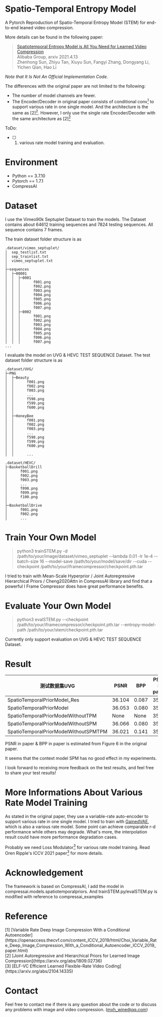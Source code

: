 # Spatio-Temporal Entropy Model

A Pytorch Reproduction of Spatio-Temporal Entropy Model (STEM) for end-to-end leaned video compression.

More details can be found in the following paper:

>[Spatiotemporal Entropy Model is All You Need for Learned Video Compression](https://arxiv.org/abs/2104.06083)  
>Alibaba Group, arxiv 2021.4.13  
>Zhenhong Sun, Zhiyu Tan, Xiuyu Sun, Fangyi Zhang, Dongyang Li, Yichen Qian, Hao Li

*Note that It Is Not An Official Implementation Code.*

The differences with the original paper are not limited to the following:
* The number of model channels are fewer.
* The Encoder/Decoder in original paper consists of conditional conv[<sup>1</sup>](#refer-anchor-1) to support various rate in one single model. And the architecture is the same 
as [2][<sup>2</sup>](#refer-anchor-2). However, I only use the single rate Encoder/Decoder with the same architecture as [2][<sup>2</sup>](#refer-anchor-2)

ToDo:
- [ ] 1. various rate model training and evaluation.

# Environment

* Python == 3.7.10
* Pytorch == 1.7.1
* CompressAI

# Dataset
I use the Vimeo90k Septuplet Dataset to train the models. The Dataset contains about 64612 training sequences and 7824 testing sequences. All sequence contains 7 frames.

The train dataset folder structure is as
```
.dataset/vimeo_septuplet/
│  sep_testlist.txt
│  sep_trainlist.txt
│  vimeo_septuplet.txt
│  
├─sequences
│  ├─00001
│  │  ├─0001
│  │  │      f001.png
│  │  │      f002.png
│  │  │      f003.png
│  │  │      f004.png
│  │  │      f005.png
│  │  │      f006.png
│  │  │      f007.png
│  │  ├─0002
│  │  │      f001.png
│  │  │      f002.png
│  │  │      f003.png
│  │  │      f004.png
│  │  │      f005.png
│  │  │      f006.png
│  │  │      f007.png
...
```

I evaluate the model on UVG & HEVC TEST SEQUENCE Dataset.
The test dataset folder structure is as
```
.dataset/UVG/
├─PNG
│  ├─Beauty
│  │      f001.png
│  │      f002.png
│  │      f003.png
│  │      ...
│  │      f598.png
│  │      f599.png
│  │      f600.png
│  │      
│  ├─HoneyBee
│  │      f001.png
│  │      f002.png
│  │      f003.png
│  │      ...
│  │      f598.png
│  │      f599.png
│  │      f600.png
│  │     
│  │      ...
```
```
.dataset/HEVC/
├─BasketballDrill
│      f001.png
│      f002.png
│      f003.png
│      ...
│      f098.png
│      f099.png
│      f100.png
│      
├─BasketballDrive
│      f001.png
│      f002.png
│      ...
```
# Train Your Own Model
>python3 trainSTEM.py -d /path/to/your/image/dataset/vimeo_septuplet --lambda 0.01 -lr 1e-4 --batch-size 16 --model-save /path/to/your/model/save/dir --cuda --checkpoint /path/to/your/iframecompressor/checkpoint.pth.tar

I tried to train with Mean-Scale Hyperprior / Joint Autoregressive Hierarchical Priors / Cheng2020Attn in CompressAI library and find that a powerful I Frame Compressor does have great performance benefits.

# Evaluate Your Own Model
>python3 evalSTEM.py --checkpoint /path/to/your/iframecompressor/checkpoint.pth.tar --entropy-model-path /path/to/your/stem/checkpoint.pth.tar

Currently only support evaluation on UVG & HEVC TEST SEQUENCE Dataset.

# Result

| 测试数据集UVG | PSNR | BPP | PSNR in paper | BPP in paper |
| --- | --- | --- | --- | --- |
| SpatioTemporalPriorModel_Res | 36.104 |  0.087 | 35.95 | 0.080 |
| SpatioTemporalPriorModel | 36.053 |  0.080 | 35.95 | 0.082 |
| SpatioTemporalPriorModelWithoutTPM | None |  None | 35.95 | 0.100 |
| SpatioTemporalPriorModelWithoutSPM | 36.066 |  0.080 | 35.95 | 0.087 |
| SpatioTemporalPriorModelWithoutSPMTPM | 36.021 |  0.141 | 35.95 | 0.123 |

PSNR in paper & BPP in paper is estimated from Figure 6 in the original paper.

It seems that the context model SPM has no good effect in my experiments.

I look forward to receiving more feedback on the test results, and feel free to share your test results!

# More Informations About Various Rate Model Training
As stated in the original paper, they use a variable-rate auto-encoder to support various rate in one single model. I tried to train with [GainedVAE](https://github.com/mmSir/GainedVAE), which is also a various rate model. Some point can achieve comparable r-d performance while others may degrade. What's more, the interpolation result could have more performance degradation cases.

Probably we need Loss Modulator[<sup>3</sup>](#refer-anchor-3) for various rate model training. Read Oren Ripple's ICCV 2021 paper[<sup>3</sup>](#refer-anchor-3) for more details.


# Acknowledgement

The framework is based on CompressAI, I add the model in compressai.models.spatiotemporalpriors.
And trainSTEM.py/evalSTEM.py is modified with reference to compressai_examples

# Reference
<div id="refer-anchor-1"></div>
[1] [Variable Rate Deep Image Compression With a Conditional Autoencoder](https://openaccess.thecvf.com/content_ICCV_2019/html/Choi_Variable_Rate_Deep_Image_Compression_With_a_Conditional_Autoencoder_ICCV_2019_paper.html) 
<div id="refer-anchor-2"></div>
[2] [Joint Autoregressive and Hierarchical Priors for Learned Image Compression](https://arxiv.org/abs/1809.02736) 
<div id="refer-anchor-3"></div>
[3] [ELF-VC Efficient Learned Flexible-Rate Video Coding](https://arxiv.org/abs/2104.14335) 

# Contact
Feel free to contact me if there is any question about the code or to discuss any problems with image and video compression. (mxh_wine@qq.com)
